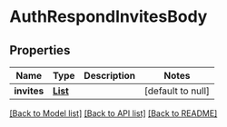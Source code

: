 # AuthRespondInvitesBody
## Properties

| Name | Type | Description | Notes |
|------------ | ------------- | ------------- | -------------|
| **invites** | [**List**](AuthRespondInvitesBody_invites_inner.md) |  | [default to null] |

[[Back to Model list]](../README.md#documentation-for-models) [[Back to API list]](../README.md#documentation-for-api-endpoints) [[Back to README]](../README.md)

